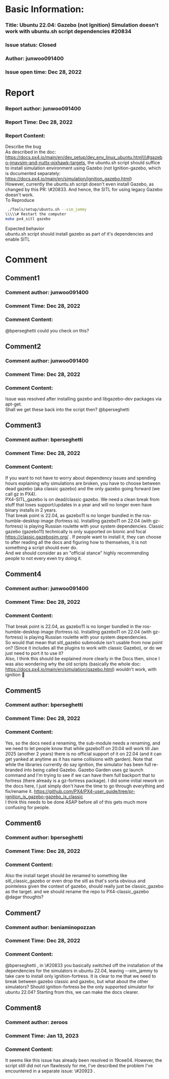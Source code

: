 # Basic Information:
### Title:  Ubuntu 22.04: Gazebo (not Ignition) Simulation doesn't work with ubuntu.sh script dependencies #20834 
### Issue status: Closed
### Author: junwoo091400
### Issue open time: Dec 28, 2022
# Report
### Report author: junwoo091400
### Report Time: Dec 28, 2022
### Report Content:   
Describe the bug  
As described in the doc: https://docs.px4.io/main/en/dev_setup/dev_env_linux_ubuntu.html\\\#gazebo-jmavsim-and-nuttx-pixhawk-targets, the ubuntu.sh script should suffice to install simulation environment using Gazebo (not Ignition-gazebo, which is documented separately: https://docs.px4.io/main/en/simulation/ignition_gazebo.html)  
However, currently the ubuntu.sh script doesn't even install Gazebo, as changed by this PR: \\\#20833. And hence, the SITL for using legacy Gazebo doesn't work.  
To Reproduce  
    
```bash     
 ./Tools/setup/ubuntu.sh --sim_jammy      
\\\\\# Restart the computer      
make px4_sitl gazebo    
```  
Expected behavior  
ubuntu.sh script should install gazebo as part of it's dependencies and enable SITL  

# Comment
## Comment1
### Comment author: junwoo091400
### Comment Time: Dec 28, 2022
### Comment Content:   
@bperseghetti could you check on this?  

## Comment2
### Comment author: junwoo091400
### Comment Time: Dec 28, 2022
### Comment Content:   
Issue was resolved after installing gazebo and libgazebo-dev packages via apt-get.  
Shall we get these back into the script then? @bperseghetti  

## Comment3
### Comment author: bperseghetti
### Comment Time: Dec 28, 2022
### Comment Content:   
If you want to not have to worry about dependency issues and spending hours explaining why simulations are broken, you have to choose between dead gazebo (aka classic gazebo) and the only gazebo going forward (we call gz in PX4).  
PX4-SITL_gazebo is on dead/classic gazebo. We need a clean break from stuff that loses support/updates in a year and will no longer even have binary installs in 2 years.  
That break point is 22.04, as gazebo11 is no longer bundled in the ros-humble-desktop image (fortress is). Installing gazebo11 on 22.04 (with gz-fortress) is playing Russian roulette with your system dependencies. Classic gazebo (gazebo11) technically is only supported on bionic and focal https://classic.gazebosim.org/ . If people want to install it, they can choose to after reading all the docs and figuring how to themselves, it is not something a script should ever do.  
And we should consider as an "official stance" highly recommending people to not every even try doing it.  

## Comment4
### Comment author: junwoo091400
### Comment Time: Dec 28, 2022
### Comment Content:   
    
That break point is 22.04, as gazebo11 is no longer bundled in the ros-humble-desktop image (fortress is). Installing gazebo11 on 22.04 (with gz-fortress) is playing Russian roulette with your system dependencies.    
So would that mean that sitl_gazebo submodule isn't usable from now point on? (Since it includes all the plugins to work with classic Gazebo), or do we just need to port it to use it?  
Also, I think this should be explained more clearly in the Docs then, since I was also wondering why the old scripts (basically the whole doc: https://docs.px4.io/main/en/simulation/gazebo.html) wouldn't work, with ignition 🤔  

## Comment5
### Comment author: bperseghetti
### Comment Time: Dec 28, 2022
### Comment Content:   
Yes, so the docs need a renaming, the sub-module needs a renaming, and we need to let people know that while gazebo11 on 20.04 will work till Jan 2025 (another 2 years) there is no official support of it on 22.04 (and it can get yanked at anytime as it has name collisions with garden). Note that while the libraries currently do say ignition, the simulator has been full re-branded into being called Gazebo. Gazebo Garden uses gz launch command and I'm trying to see if we can have them full backport that to fortress (there already is a gz-fortress package). I did some initial rework on the docs here, I just simply don't have the time to go through everything and fix/rename it. https://github.com/PX4/PX4-user_guide/tree/pr-ignition_is_gazebo-gazebo_is_classic  
I think this needs to be done ASAP before all of this gets much more confusing for people.  

## Comment6
### Comment author: bperseghetti
### Comment Time: Dec 28, 2022
### Comment Content:   
Also the install target should be renamed to something like sitl_classic_gazebo or even drop the sitl as that's sorta obvious and pointeless given the context of gazebo, should really just be classic_gazebo as the target. and we should rename the repo to PX4-classic_gazebo @dagar thoughts?  

## Comment7
### Comment author: beniaminopozzan
### Comment Time: Dec 28, 2022
### Comment Content:   
@bperseghetti , in \\\#20833 you basically switched off the installation of the dependencies for the simulators in ubuntu 22.04, leaving --sim_jammy to take care to install only ignition-fortress. It is clear to me that we need to break between gazebo classic and gazebo, but what about the other simulators? Should ignition-fortress be the only supported simulator for ubuntu 22.04? Starting from this, we can make the docs clearer.  

## Comment8
### Comment author: zeroos
### Comment Time: Jan 13, 2023
### Comment Content:   
It seems like this issue has already been resolved in 19cee04. However, the script still did not run flawlessly for me, I've described the problem I've encountered in a separate issue: \\\#20923 .  
